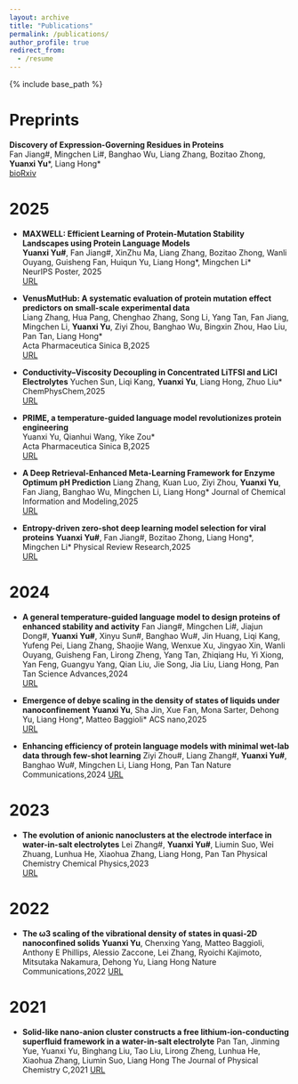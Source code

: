 ```yaml
---
layout: archive
title: "Publications"
permalink: /publications/
author_profile: true
redirect_from:
  - /resume
---
```


{% include base_path %}

Preprints
======
**Discovery of Expression-Governing Residues in Proteins**  
Fan Jiang#, Mingchen Li#, Banghao Wu, Liang Zhang, Bozitao Zhong, **Yuanxi Yu***, Liang Hong*  
[bioRxiv](https://www.biorxiv.org/content/10.1101/2025.01.06.631498v1)

2025
======
* **MAXWELL: Efficient Learning of Protein-Mutation Stability Landscapes using Protein Language Models**  
**Yuanxi Yu#**, Fan Jiang#, XinZhu Ma, Liang Zhang, Bozitao Zhong, Wanli Ouyang, Guisheng Fan, Huiqun Yu, Liang Hong*, Mingchen Li*  
NeurIPS Poster, 2025  
[URL](https://www.biorxiv.org/content/10.1101/2025.05.30.656964v1)

* **VenusMutHub: A systematic evaluation of protein mutation effect predictors on small-scale experimental data**  
Liang Zhang, Hua Pang, Chenghao Zhang, Song Li, Yang Tan, Fan Jiang, Mingchen Li, **Yuanxi Yu**, Ziyi Zhou, Banghao Wu, Bingxin Zhou, Hao Liu, Pan Tan, Liang Hong*  
Acta Pharmaceutica Sinica B,2025  
[URL](https://www.sciencedirect.com/science/article/pii/S2211383525001650)

* **Conductivity–Viscosity Decoupling in Concentrated LiTFSI and LiCl Electrolytes**
Yuchen Sun, Liqi Kang, **Yuanxi Yu**, Liang Hong, Zhuo Liu*   
ChemPhysChem,2025  
[URL](https://chemistry-europe.onlinelibrary.wiley.com/doi/abs/10.1002/cphc.202400981)

* **PRIME, a temperature-guided language model revolutionizes protein engineering**  
Yuanxi Yu, Qianhui Wang, Yike Zou*  
Acta Pharmaceutica Sinica B,2025  
[URL](https://pmc.ncbi.nlm.nih.gov/articles/PMC12254772/)

* **A Deep Retrieval-Enhanced Meta-Learning Framework for Enzyme Optimum pH Prediction**
Liang Zhang, Kuan Luo, Ziyi Zhou, **Yuanxi Yu**, Fan Jiang, Banghao Wu, Mingchen Li, Liang Hong*
Journal of Chemical Information and Modeling,2025  
[URL](https://pubs.acs.org/doi/abs/10.1021/acs.jcim.4c02291)

* **Entropy-driven zero-shot deep learning model selection for viral proteins**
**Yuanxi Yu#**, Fan Jiang#, Bozitao Zhong, Liang Hong*, Mingchen Li*
Physical Review Research,2025  
[URL](https://journals.aps.org/prresearch/abstract/10.1103/PhysRevResearch.7.013229)

2024
======
* **A general temperature-guided language model to design proteins of enhanced stability and activity**
Fan Jiang#, Mingchen Li#, Jiajun Dong#, **Yuanxi Yu#**, Xinyu Sun#, Banghao Wu#, Jin Huang, Liqi Kang, Yufeng Pei, Liang Zhang, Shaojie Wang, Wenxue Xu, Jingyao Xin, Wanli Ouyang, Guisheng Fan, Lirong Zheng, Yang Tan, Zhiqiang Hu, Yi Xiong, Yan Feng, Guangyu Yang, Qian Liu, Jie Song, Jia Liu, Liang Hong, Pan Tan
Science Advances,2024  
[URL](https://www.science.org/doi/full/10.1126/sciadv.adr2641)

* **Emergence of debye scaling in the density of states of liquids under nanoconfinement**
**Yuanxi Yu**, Sha Jin, Xue Fan, Mona Sarter, Dehong Yu, Liang Hong*, Matteo Baggioli*
ACS nano,2025  
[URL](https://pubs.acs.org/doi/abs/10.1021/acsnano.4c04729)

* **Enhancing efficiency of protein language models with minimal wet-lab data through few-shot learning** 
Ziyi Zhou#, Liang Zhang#, **Yuanxi Yu#**, Banghao Wu#, Mingchen Li, Liang Hong, Pan Tan
Nature Communications,2024 
[URL](https://www.nature.com/articles/s41467-024-49798-6)

2023
======
* **The evolution of anionic nanoclusters at the electrode interface in water-in-salt electrolytes**
Lei Zhang#, **Yuanxi Yu#**, Liumin Suo, Wei Zhuang, Lunhua He, Xiaohua Zhang, Liang Hong, Pan Tan
Physical Chemistry Chemical Physics,2023  
[URL](https://pubs.rsc.org/en/content/articlelanding/2023/cp/d3cp00803g/unauth)


2022
======
* **The ω3 scaling of the vibrational density of states in quasi-2D nanoconfined solids**
**Yuanxi Yu**, Chenxing Yang, Matteo Baggioli, Anthony E Phillips, Alessio Zaccone, Lei Zhang, Ryoichi Kajimoto, Mitsutaka Nakamura, Dehong Yu, Liang Hong 
Nature Communications,2022 
[URL](https://www.nature.com/articles/s41467-022-31349-6)
  
2021
======
* **Solid-like nano-anion cluster constructs a free lithium-ion-conducting superfluid framework in a water-in-salt electrolyte**
Pan Tan, Jinming Yue, Yuanxi Yu, Binghang Liu, Tao Liu, Lirong Zheng, Lunhua He, Xiaohua Zhang, Liumin Suo, Liang Hong
The Journal of Physical Chemistry C,2021 
[URL](https://pubs.acs.org/doi/abs/10.1021/acs.jpcc.1c01663)
  
